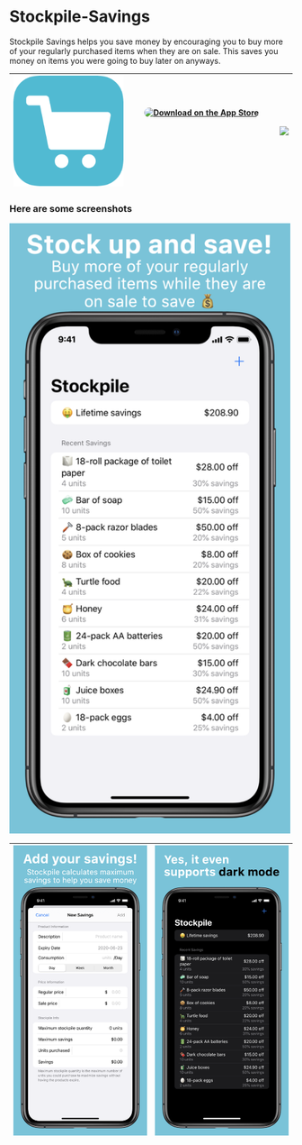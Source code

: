 # Stockpile-Savings
Stockpile Savings helps you save money by encouraging you to buy more of your regularly purchased items when they are on sale. This saves you money on items you were going to buy later on anyways.

| <img src="Screenshots/stockpile-savings.png" alt="App icon" width="200"/> | <a href="https://apps.apple.com/us/app/stockpile-savings/id1521300343?itsct=apps_box_badge&amp;itscg=30200" style="display: inline-block; overflow: hidden; border-top-left-radius: 13px; border-top-right-radius: 13px; border-bottom-right-radius: 13px; border-bottom-left-radius: 13px; width: 250px; height: 83px;"><img src="https://tools.applemediaservices.com/api/badges/download-on-the-app-store/black/en-us?size=250x83&amp;releaseDate=1593475200&h=2123a7d432d0e058d64f855fc1b031e7" alt="Download on the App Store" style="border-top-left-radius: 13px; border-top-right-radius: 13px; border-bottom-right-radius: 13px; border-bottom-left-radius: 13px; width: 250px; height: 83px;"></a> | <img src="https://tools-qr-production.s3.amazonaws.com/output/apple-toolbox/4ccc8f4894b2d841700127d94aedb912/9ca2b9931f32b3332128efa7e0582bf7.png" width="200"> |
| - | - | - |

### Here are some screenshots
<img src="Screenshots/Stockpile Screenshots.001.png" alt="Recent savings" width="500"/>

| <img src="Screenshots/Stockpile Screenshots.002.png" alt="Add new savings" width="450"/> | <img src="Screenshots/Stockpile Screenshots.003.png" alt="Dark Mode" width="450"/> |
| ------------- |---------------|
